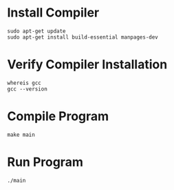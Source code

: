 # Install Compiler
```
sudo apt-get update
sudo apt-get install build-essential manpages-dev
```

# Verify Compiler Installation
```
whereis gcc
gcc --version
```

# Compile Program
```
make main
```

# Run Program
```
./main
```
